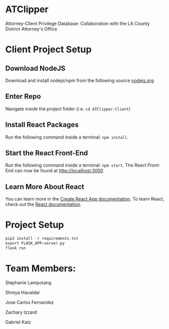 # ATClipper

Attorney-Client Privilege Database: Collaboration with the LA County District Attorney's Office

# Client Project Setup

## Download NodeJS

Download and install nodejs/npm from the following source [nodejs.org](https://nodejs.org/en/download/current/)

## Enter Repo

Navigate inside the project folder (i.e. `cd ATClipper-Client`)

## Install React Packages

Run the following command inside a terminal: `npm install`.

## Start the React Front-End

Run the following command inside a terminal: `npm start`.
The React Front-End can now be found at [http://localhost:3000](http://localhost:3000)

## Learn More About React

You can learn more in the [Create React App documentation](https://facebook.github.io/create-react-app/docs/getting-started).
To learn React, check out the [React documentation](https://reactjs.org/).

# Project Setup

```python
pip3 install -r requirements.txt
export FLASK_APP=server.py
flask run
```

# Team Members:

Stephanie Lampotang

Shreya Havaldar

Jose Carlos Fernandez

Zachary Izzard

Gabriel Katz
